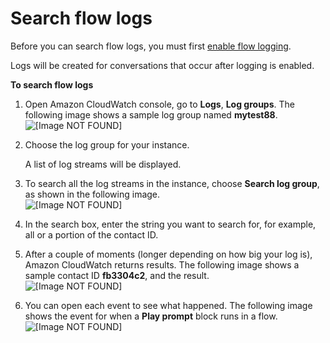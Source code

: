 # Search flow logs<a name="search-contact-flow-logs"></a>

Before you can search flow logs, you must first [enable flow logging](contact-flow-logs.md)\. 

Logs will be created for conversations that occur after logging is enabled\.

**To search flow logs**

1. Open Amazon CloudWatch console, go to **Logs**, **Log groups**\. The following image shows a sample log group named **mytest88**\.  
![\[Image NOT FOUND\]](http://docs.aws.amazon.com/connect/latest/adminguide/images/cloudwatch-log-group.png)

1. Choose the log group for your instance\.

   A list of log streams will be displayed\.

1. To search all the log streams in the instance, choose **Search log group**, as shown in the following image\.  
![\[Image NOT FOUND\]](http://docs.aws.amazon.com/connect/latest/adminguide/images/contact-flow-logs-choose-search.png)

1. In the search box, enter the string you want to search for, for example, all or a portion of the contact ID\. 

1. After a couple of moments \(longer depending on how big your log is\), Amazon CloudWatch returns results\. The following image shows a sample contact ID **fb3304c2**, and the result\.  
![\[Image NOT FOUND\]](http://docs.aws.amazon.com/connect/latest/adminguide/images/contact-flow-logs-search-results.png)

1. You can open each event to see what happened\. The following image shows the event for when a **Play prompt** block runs in a flow\.  
![\[Image NOT FOUND\]](http://docs.aws.amazon.com/connect/latest/adminguide/images/contact-flow-logs-example-event.png)